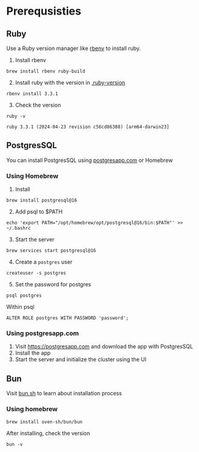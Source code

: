# Prerequsisties

## Ruby
Use a Ruby version manager like [rbenv](https://github.com/rbenv/rbenv?tab=readme-ov-file#using-package-managers) to install ruby.
1. Install rbenv
```
brew install rbenv ruby-build
```

2. Install ruby with the version in [.ruby-version](./../.ruby-version)

```
rbenv install 3.3.1
```

3. Check the version 
```
ruby -v
```
```
ruby 3.3.1 (2024-04-23 revision c56cd86388) [arm64-darwin23]
```

## PostgresSQL
You can install PostgresSQL using [postgresapp.com](https://postgresapp.com) or Homebrew

### Using Homebrew

1. Install 

```
brew install postgresql@16
```

2. Add psql to $PATH

```
echo 'export PATH="/opt/homebrew/opt/postgresql@16/bin:$PATH"' >> ~/.bashrc
```
3. Start the server
```
brew services start postgresql@16

```
4. Create a `postgres` user

```
createuser -s postgres
```

5. Set the password for postgres

```
psql postgres
```
Within psql  

```
ALTER ROLE postgres WITH PASSWORD 'password';
```

### Using postgresapp.com

1. Visit https://postgresapp.com and download the app with PostgresSQL
2. Install the app
3. Start the server and initialize the cluster using the UI


## Bun
Visit [bun.sh](https://bun.sh/docs/installation) to learn about installation process

### Using homebrew

```
brew install oven-sh/bun/bun
```

After installing, check the version 

```
bun -v
```